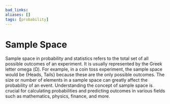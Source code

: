 ```yaml
---
bad_links: 
aliases: []
tags: [probability]
---
```

# Sample Space

Sample space in probability and statistics refers to the total set of all possible outcomes of an experiment. It is usually represented by the Greek letter omega (Ω). For example, in a coin toss experiment, the sample space would be {Heads, Tails} because these are the only possible outcomes. The size or number of elements in a sample space can greatly affect the probability of an event. Understanding the concept of sample space is crucial for calculating probabilities and predicting outcomes in various fields such as mathematics, physics, finance, and more.